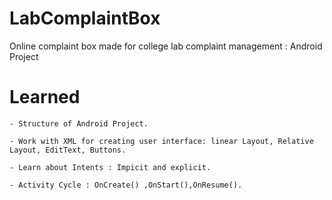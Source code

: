# LabComplaintBox
Online complaint box made for college lab complaint management : Android Project

# Learned
     
    - Structure of Android Project.
    
    - Work with XML for creating user interface: linear Layout, Relative Layout, EditText, Buttons.
    
    - Learn about Intents : Impicit and explicit. 
    
    - Activity Cycle : OnCreate() ,OnStart(),OnResume().
